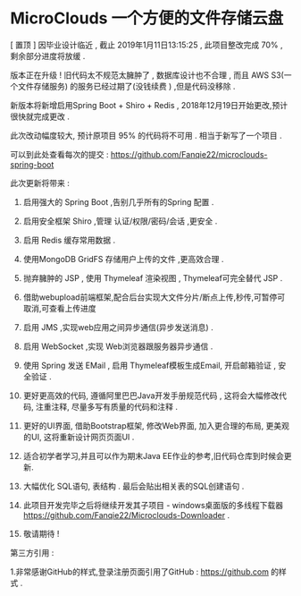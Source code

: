 # MicroClouds  一个方便的文件存储云盘

 [ 置顶 ] 因毕业设计临近 , 截止 2019年1月11日13:15:25 , 此项目整改完成 70% , 剩余部分进度将放缓 .

 版本正在升级 ! 旧代码太不规范太臃肿了 , 数据库设计也不合理 , 而且 AWS S3(一个文件存储服务) 的服务已经过期了(没钱续费 ) ,但是代码没移除 .
 
 新版本将新增启用Spring Boot + Shiro + Redis , 2018年12月19日开始更改,预计很快就完成更改 .
 
 此次改动幅度较大, 预计原项目 95% 的代码将不可用 . 相当于新写了一个项目 .
 
 可以到此处查看每次的提交 : https://github.com/Fanqie22/microclouds-spring-boot
 
 此次更新将带来 : 
 
1. 启用强大的 Spring Boot ,告别几乎所有的Spring 配置 .

2. 启用安全框架 Shiro ,管理 认证/权限/密码/会话 ,更安全 .

3. 启用 Redis 缓存常用数据 .

4. 使用MongoDB GridFS 存储用户上传的文件 ,更高效合理 .

5. 抛弃臃肿的 JSP , 使用 Thymeleaf 渲染视图 , Thymeleaf可完全替代 JSP .

6. 借助webupload前端框架,配合后台实现大文件分片/断点上传,秒传,可暂停可取消,可查看上传进度

7. 启用 JMS ,实现web应用之间异步通信(异步发送消息) .

8. 启用 WebSocket ,实现 Web浏览器跟服务器异步通信 .

9. 使用 Spring 发送 EMail , 启用 Thymeleaf模板生成Email,  开启邮箱验证 , 安全验证 .

10. 更好更高效的代码, 遵循阿里巴巴Java开发手册规范代码 , 这将会大幅修改代码, 注重注释, 尽量多写有质量的代码和注释 .

11. 更好的UI界面, 借助Bootstrap框架, 修改Web界面, 加入更合理的布局, 更美观的UI, 这将重新设计网页页面UI . 

12. 适合初学者学习,并且可以作为期末Java EE作业的参考,旧代码仓库到时候会更新.

13. 大幅优化 SQL语句, 表结构 . 最后会贴出相关表的SQL创建语句 .

14. 此项目开发完毕之后将继续开发其子项目 - windows桌面版的多线程下载器 https://github.com/Fanqie22/Microclouds-Downloader .

15. 敬请期待 ! 



第三方引用 :

1.非常感谢GitHub的样式,登录注册页面引用了GitHub : https://github.com 的样式 .
